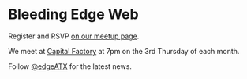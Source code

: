 # Bleeding Edge Web

Register and RSVP [on our meetup page](http://www.meetup.com/bleeding-edge-web/).

We meet at [Capital Factory](http://capitalfactory.com/) at 7pm on the 3rd Thursday of each month.

Follow [@edgeATX](https://twitter.com/edgeatx) for the latest news.
